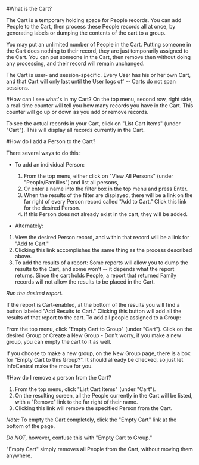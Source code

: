 #What is the Cart?

The Cart is a temporary holding space for People records. You can add People to the Cart, then process these People records all at once, by generating labels or dumping the contents of the cart to a group.

You may put an unlimited number of People in the Cart. Putting someone in the Cart does nothing to their record, they are just temporarily assigned to the Cart. You can put someone in the Cart, then remove then without doing any processing, and their record will remain unchanged.

The Cart is user- and session-specific. Every User has his or her own Cart, and that Cart will only last until the User logs off -- Carts do not span sessions.

#How can I see what's in my Cart?
On the top menu, second row, right side, a real-time counter will tell you how many records you have in the Cart. This counter will go up or down as you add or remove records.

To see the actual records in your Cart, click on "List Cart Items" (under "Cart"). This will display all records currently in the Cart.

#How do I add a Person to the Cart?

There several ways to do this:

- To add an individual Person:
     1. From the top menu, either click on "View All Persons" (under "People/Families") and list all persons, 
     2. Or enter a name into the filter box in the top menu and press Enter.
     3. When the results of the filter are displayed, there will be a link on the far right of every Person record called "Add to Cart." Click this link for the desired Person.
     4. If this Person does not already exist in the cart, they will be added.
     
-  Alternately:
1. View the desired Person record, and within that record will be a link for "Add to Cart." 
2. Clicking this link accomplishes the same thing as the process described above.
3. To add the results of a report: Some reports will allow you to dump the results to the Cart, and some won't -- it depends what the report returns. Since the cart holds People, a report that returned Family records will not allow the results to be placed in the Cart.

*Run the desired report.*

If the report is Cart-enabled, at the bottom of the results you will find a button labeled "Add Results to Cart." Clicking this button will add all the results of that report to the cart.
To add all people assigned to a Group:

From the top menu, click "Empty Cart to Group" (under "Cart").
Click on the desired Group or Create a New Group - Don't worry, if you make a new group, you can empty the cart to it as well.

If you choose to make a new group, on the New Group page, there is a box for "Empty Cart to this Group?". It should already be checked, so just let InfoCentral make the move for you.

#How do I remove a person from the Cart?

1. From the top menu, click "List Cart Items" (under "Cart").
2. On the resulting screen, all the People currently in the Cart will be listed, with a "Remove" link to the far right of their name. 
3. Clicking this link will remove the specified Person from the Cart.

*Note:* To empty the Cart completely, click the "Empty Cart" link at the bottom of the page. 

*Do NOT,* however, confuse this with "Empty Cart to Group." 

"Empty Cart" simply removes all People from the Cart, without moving them anywhere.

